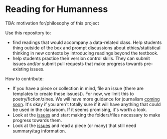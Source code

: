 # Reading for Humanness

TBA: motivation for/philosophy of this project

Use this repository to:

- find readings that would accompany a data-related class. Help students thing outside of the box and prompt discussions about ethics/statistical thinking in new contexts by introducing readings beyond the textbook.
- help students practice their version control skills. They can submit issues and/or submit pull requests that make progress towards pre-existing issues.


How to contribute:

- If you have a piece or collection in mind, file an issue (there are templates to create these issues)). For now, we limit this to poetry/fiction/zines. We will have more guidance for journalism [coming soon](https://github.com/sastoudt/reading-for-humanness/issues/2). It's okay if you aren't totally sure if it will have anything that could be used in the classroom. If it seems promising, it's worth a look.
- Look at the [issues](https://github.com/sastoudt/reading-for-humanness/issues) and start making the folders/files necessary to make progress towards them.
- Look at the [issues](https://github.com/sastoudt/reading-for-humanness/issues) and read a piece (or many) that still need summary/tag information.